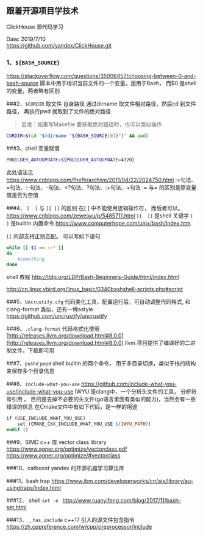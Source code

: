 ## 跟着开源项目学技术

ClickHouse 源代码学习

Date:  2019/7/10   
https://github.com/yandex/ClickHouse.git

### 1、`${BASH_SOURCE}` 
https://stackoverflow.com/questions/35006457/choosing-between-0-and-bash-source
脚本中用于标识当前文件的一个变量，适用于Bash，  而$0 是shell 的变量，两者略有区别

###2、`$CURDIR` 
取文件 自身路径
通过dirname 取文件相对路径，然后cd 到文件路径， 再执行pwd 就取到了文件的绝对路径

>启发：如果写Makefile 要获取绝对路径时，也可以类似操作
```bash
CURDIR=$(cd "$(dirname "${BASH_SOURCE[0]}")" && pwd)
```

###3、shell 变量赋值
```bash
PBUILDER_AUTOUPDATE=${PBUILDER_AUTOUPDATE=4320}
```
此处语法见
https://www.cnblogs.com/fhefh/archive/2011/04/22/2024750.html
:=句法、=句法、:-句法、-句法、=?句法、?句法、:+句法、+句法
:=  与=  的区别是原变量值是否为空值

###4、 `[  ]`  与 `[[ ]]`  的区别 
在[ ] 中不能使用逻辑操作符， 而后者可以。
https://www.cnblogs.com/zeweiwu/p/5485711.html
`[[  ]]`  是shell   关键字   `[ ]` 是builtin 内置命令
https://www.computerhope.com/unix/bash/index.htm

`[[` 内部支持正则匹配。 可以写如下语句 
```bash
while [[ $1 == --* ]]
do   
	#something
done
```
shell 教程 http://tldp.org/LDP/Bash-Beginners-Guide/html/index.html

http://cn.linux.vbird.org/linux_basic/0340bashshell-scripts.php#script



###5、`Uncrustify.cfg`
代码美化工具，配置运行后，可自动调整代码格式,  和clang-format 类似，还有一种astyle  
https://github.com/uncrustify/uncrustify

###6、`.clang-format`
代码格式化使用  
[http://releases.llvm.org/download.html#8.0.0](http://releases.llvm.org/download.html#8.0.0)
llvm 项目提供了编译好的二进制文件，下载即可用

###7、`pushd` `popd` 
shell builtin 的两个命令， 用于多目录切换，类似于栈的结构来保存多个目录信息

###8、`include-what-you-use`
https://github.com/include-what-you-use/include-what-you-use
IWYU  是clang中，一个分析头文件的工具， 分析符号引用 。
目的是去掉不必要的头文件(go语言里面有类似的能力)，当然会有一些错误的信息
在Cmake文件中有如下代码，是一样的用途
```makefile
if (USE_INCLUDE_WHAT_YOU_USE)
    set (CMAKE_CXX_INCLUDE_WHAT_YOU_USE ${IWYU_PATH})
endif ()
```

###9、SIMD c++ 库  vector class library 
https://www.agner.org/optimize/vectorclass.pdf
https://www.agner.org/optimize/#vectorclass

###10、catboost 
yandex 的开源机器学习算法库

###11、bash  trap 
https://www.ibm.com/developerworks/cn/aix/library/au-usingtraps/index.html

###12、 shell   `set -e `
http://www.ruanyifeng.com/blog/2017/11/bash-set.html

###13、`__has_include`
c++17 引入的源文件包含指令
https://zh.cppreference.com/w/cpp/preprocessor/include